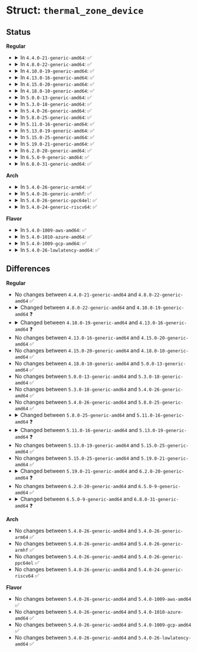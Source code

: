 # Struct: <code>thermal_zone_device</code>

## Status
<b>Regular</b>
<ul>
<li>
<details>
<summary>In <code>4.4.0-21-generic-amd64</code>: ✅</summary>

```c
struct thermal_zone_device {
    int id;
    char[20] type;
    struct device device;
    struct thermal_attr * trip_temp_attrs;
    struct thermal_attr * trip_type_attrs;
    struct thermal_attr * trip_hyst_attrs;
    void * devdata;
    int trips;
    long unsigned int trips_disabled;
    int passive_delay;
    int polling_delay;
    int temperature;
    int last_temperature;
    int emul_temperature;
    int passive;
    unsigned int forced_passive;
    atomic_t need_update;
    struct thermal_zone_device_ops * ops;
    struct thermal_zone_params * tzp;
    struct thermal_governor * governor;
    void * governor_data;
    struct list_head thermal_instances;
    struct idr idr;
    struct mutex lock;
    struct list_head node;
    struct delayed_work poll_queue;
}
```
</details>
</li>
<li>
<details>
<summary>In <code>4.8.0-22-generic-amd64</code>: ✅</summary>

```c
struct thermal_zone_device {
    int id;
    char[20] type;
    struct device device;
    struct thermal_attr * trip_temp_attrs;
    struct thermal_attr * trip_type_attrs;
    struct thermal_attr * trip_hyst_attrs;
    void * devdata;
    int trips;
    long unsigned int trips_disabled;
    int passive_delay;
    int polling_delay;
    int temperature;
    int last_temperature;
    int emul_temperature;
    int passive;
    unsigned int forced_passive;
    atomic_t need_update;
    struct thermal_zone_device_ops * ops;
    struct thermal_zone_params * tzp;
    struct thermal_governor * governor;
    void * governor_data;
    struct list_head thermal_instances;
    struct idr idr;
    struct mutex lock;
    struct list_head node;
    struct delayed_work poll_queue;
}
```
</details>
</li>
<li>
<details>
<summary>In <code>4.10.0-19-generic-amd64</code>: ✅</summary>

```c
struct thermal_zone_device {
    int id;
    char[20] type;
    struct device device;
    struct attribute_group trips_attribute_group;
    struct thermal_attr * trip_temp_attrs;
    struct thermal_attr * trip_type_attrs;
    struct thermal_attr * trip_hyst_attrs;
    void * devdata;
    int trips;
    long unsigned int trips_disabled;
    int passive_delay;
    int polling_delay;
    int temperature;
    int last_temperature;
    int emul_temperature;
    int passive;
    int prev_low_trip;
    int prev_high_trip;
    unsigned int forced_passive;
    atomic_t need_update;
    struct thermal_zone_device_ops * ops;
    struct thermal_zone_params * tzp;
    struct thermal_governor * governor;
    void * governor_data;
    struct list_head thermal_instances;
    struct idr idr;
    struct mutex lock;
    struct list_head node;
    struct delayed_work poll_queue;
    enum thermal_notify_event notify_event;
}
```
</details>
</li>
<li>
<details>
<summary>In <code>4.13.0-16-generic-amd64</code>: ✅</summary>

```c
struct thermal_zone_device {
    int id;
    char[20] type;
    struct device device;
    struct attribute_group trips_attribute_group;
    struct thermal_attr * trip_temp_attrs;
    struct thermal_attr * trip_type_attrs;
    struct thermal_attr * trip_hyst_attrs;
    void * devdata;
    int trips;
    long unsigned int trips_disabled;
    int passive_delay;
    int polling_delay;
    int temperature;
    int last_temperature;
    int emul_temperature;
    int passive;
    int prev_low_trip;
    int prev_high_trip;
    unsigned int forced_passive;
    atomic_t need_update;
    struct thermal_zone_device_ops * ops;
    struct thermal_zone_params * tzp;
    struct thermal_governor * governor;
    void * governor_data;
    struct list_head thermal_instances;
    struct ida ida;
    struct mutex lock;
    struct list_head node;
    struct delayed_work poll_queue;
    enum thermal_notify_event notify_event;
}
```
</details>
</li>
<li>
<details>
<summary>In <code>4.15.0-20-generic-amd64</code>: ✅</summary>

```c
struct thermal_zone_device {
    int id;
    char[20] type;
    struct device device;
    struct attribute_group trips_attribute_group;
    struct thermal_attr * trip_temp_attrs;
    struct thermal_attr * trip_type_attrs;
    struct thermal_attr * trip_hyst_attrs;
    void * devdata;
    int trips;
    long unsigned int trips_disabled;
    int passive_delay;
    int polling_delay;
    int temperature;
    int last_temperature;
    int emul_temperature;
    int passive;
    int prev_low_trip;
    int prev_high_trip;
    unsigned int forced_passive;
    atomic_t need_update;
    struct thermal_zone_device_ops * ops;
    struct thermal_zone_params * tzp;
    struct thermal_governor * governor;
    void * governor_data;
    struct list_head thermal_instances;
    struct ida ida;
    struct mutex lock;
    struct list_head node;
    struct delayed_work poll_queue;
    enum thermal_notify_event notify_event;
}
```
</details>
</li>
<li>
<details>
<summary>In <code>4.18.0-10-generic-amd64</code>: ✅</summary>

```c
struct thermal_zone_device {
    int id;
    char[20] type;
    struct device device;
    struct attribute_group trips_attribute_group;
    struct thermal_attr * trip_temp_attrs;
    struct thermal_attr * trip_type_attrs;
    struct thermal_attr * trip_hyst_attrs;
    void * devdata;
    int trips;
    long unsigned int trips_disabled;
    int passive_delay;
    int polling_delay;
    int temperature;
    int last_temperature;
    int emul_temperature;
    int passive;
    int prev_low_trip;
    int prev_high_trip;
    unsigned int forced_passive;
    atomic_t need_update;
    struct thermal_zone_device_ops * ops;
    struct thermal_zone_params * tzp;
    struct thermal_governor * governor;
    void * governor_data;
    struct list_head thermal_instances;
    struct ida ida;
    struct mutex lock;
    struct list_head node;
    struct delayed_work poll_queue;
    enum thermal_notify_event notify_event;
}
```
</details>
</li>
<li>
<details>
<summary>In <code>5.0.0-13-generic-amd64</code>: ✅</summary>

```c
struct thermal_zone_device {
    int id;
    char[20] type;
    struct device device;
    struct attribute_group trips_attribute_group;
    struct thermal_attr * trip_temp_attrs;
    struct thermal_attr * trip_type_attrs;
    struct thermal_attr * trip_hyst_attrs;
    void * devdata;
    int trips;
    long unsigned int trips_disabled;
    int passive_delay;
    int polling_delay;
    int temperature;
    int last_temperature;
    int emul_temperature;
    int passive;
    int prev_low_trip;
    int prev_high_trip;
    unsigned int forced_passive;
    atomic_t need_update;
    struct thermal_zone_device_ops * ops;
    struct thermal_zone_params * tzp;
    struct thermal_governor * governor;
    void * governor_data;
    struct list_head thermal_instances;
    struct ida ida;
    struct mutex lock;
    struct list_head node;
    struct delayed_work poll_queue;
    enum thermal_notify_event notify_event;
}
```
</details>
</li>
<li>
<details>
<summary>In <code>5.3.0-18-generic-amd64</code>: ✅</summary>

```c
struct thermal_zone_device {
    int id;
    char[20] type;
    struct device device;
    struct attribute_group trips_attribute_group;
    struct thermal_attr * trip_temp_attrs;
    struct thermal_attr * trip_type_attrs;
    struct thermal_attr * trip_hyst_attrs;
    void * devdata;
    int trips;
    long unsigned int trips_disabled;
    int passive_delay;
    int polling_delay;
    int temperature;
    int last_temperature;
    int emul_temperature;
    int passive;
    int prev_low_trip;
    int prev_high_trip;
    unsigned int forced_passive;
    atomic_t need_update;
    struct thermal_zone_device_ops * ops;
    struct thermal_zone_params * tzp;
    struct thermal_governor * governor;
    void * governor_data;
    struct list_head thermal_instances;
    struct ida ida;
    struct mutex lock;
    struct list_head node;
    struct delayed_work poll_queue;
    enum thermal_notify_event notify_event;
}
```
</details>
</li>
<li>
<details>
<summary>In <code>5.4.0-26-generic-amd64</code>: ✅</summary>

```c
struct thermal_zone_device {
    int id;
    char[20] type;
    struct device device;
    struct attribute_group trips_attribute_group;
    struct thermal_attr * trip_temp_attrs;
    struct thermal_attr * trip_type_attrs;
    struct thermal_attr * trip_hyst_attrs;
    void * devdata;
    int trips;
    long unsigned int trips_disabled;
    int passive_delay;
    int polling_delay;
    int temperature;
    int last_temperature;
    int emul_temperature;
    int passive;
    int prev_low_trip;
    int prev_high_trip;
    unsigned int forced_passive;
    atomic_t need_update;
    struct thermal_zone_device_ops * ops;
    struct thermal_zone_params * tzp;
    struct thermal_governor * governor;
    void * governor_data;
    struct list_head thermal_instances;
    struct ida ida;
    struct mutex lock;
    struct list_head node;
    struct delayed_work poll_queue;
    enum thermal_notify_event notify_event;
}
```
</details>
</li>
<li>
<details>
<summary>In <code>5.8.0-25-generic-amd64</code>: ✅</summary>

```c
struct thermal_zone_device {
    int id;
    char[20] type;
    struct device device;
    struct attribute_group trips_attribute_group;
    struct thermal_attr * trip_temp_attrs;
    struct thermal_attr * trip_type_attrs;
    struct thermal_attr * trip_hyst_attrs;
    void * devdata;
    int trips;
    long unsigned int trips_disabled;
    int passive_delay;
    int polling_delay;
    int temperature;
    int last_temperature;
    int emul_temperature;
    int passive;
    int prev_low_trip;
    int prev_high_trip;
    unsigned int forced_passive;
    atomic_t need_update;
    struct thermal_zone_device_ops * ops;
    struct thermal_zone_params * tzp;
    struct thermal_governor * governor;
    void * governor_data;
    struct list_head thermal_instances;
    struct ida ida;
    struct mutex lock;
    struct list_head node;
    struct delayed_work poll_queue;
    enum thermal_notify_event notify_event;
}
```
</details>
</li>
<li>
<details>
<summary>In <code>5.11.0-16-generic-amd64</code>: ✅</summary>

```c
struct thermal_zone_device {
    int id;
    char[20] type;
    struct device device;
    struct attribute_group trips_attribute_group;
    struct thermal_attr * trip_temp_attrs;
    struct thermal_attr * trip_type_attrs;
    struct thermal_attr * trip_hyst_attrs;
    enum thermal_device_mode mode;
    void * devdata;
    int trips;
    long unsigned int trips_disabled;
    int passive_delay;
    int polling_delay;
    int temperature;
    int last_temperature;
    int emul_temperature;
    int passive;
    int prev_low_trip;
    int prev_high_trip;
    unsigned int forced_passive;
    atomic_t need_update;
    struct thermal_zone_device_ops * ops;
    struct thermal_zone_params * tzp;
    struct thermal_governor * governor;
    void * governor_data;
    struct list_head thermal_instances;
    struct ida ida;
    struct mutex lock;
    struct list_head node;
    struct delayed_work poll_queue;
    enum thermal_notify_event notify_event;
}
```
</details>
</li>
<li>
<details>
<summary>In <code>5.13.0-19-generic-amd64</code>: ✅</summary>

```c
struct thermal_zone_device {
    int id;
    char[20] type;
    struct device device;
    struct attribute_group trips_attribute_group;
    struct thermal_attr * trip_temp_attrs;
    struct thermal_attr * trip_type_attrs;
    struct thermal_attr * trip_hyst_attrs;
    enum thermal_device_mode mode;
    void * devdata;
    int trips;
    long unsigned int trips_disabled;
    long unsigned int passive_delay_jiffies;
    long unsigned int polling_delay_jiffies;
    int temperature;
    int last_temperature;
    int emul_temperature;
    int passive;
    int prev_low_trip;
    int prev_high_trip;
    atomic_t need_update;
    struct thermal_zone_device_ops * ops;
    struct thermal_zone_params * tzp;
    struct thermal_governor * governor;
    void * governor_data;
    struct list_head thermal_instances;
    struct ida ida;
    struct mutex lock;
    struct list_head node;
    struct delayed_work poll_queue;
    enum thermal_notify_event notify_event;
}
```
</details>
</li>
<li>
<details>
<summary>In <code>5.15.0-25-generic-amd64</code>: ✅</summary>

```c
struct thermal_zone_device {
    int id;
    char[20] type;
    struct device device;
    struct attribute_group trips_attribute_group;
    struct thermal_attr * trip_temp_attrs;
    struct thermal_attr * trip_type_attrs;
    struct thermal_attr * trip_hyst_attrs;
    enum thermal_device_mode mode;
    void * devdata;
    int trips;
    long unsigned int trips_disabled;
    long unsigned int passive_delay_jiffies;
    long unsigned int polling_delay_jiffies;
    int temperature;
    int last_temperature;
    int emul_temperature;
    int passive;
    int prev_low_trip;
    int prev_high_trip;
    atomic_t need_update;
    struct thermal_zone_device_ops * ops;
    struct thermal_zone_params * tzp;
    struct thermal_governor * governor;
    void * governor_data;
    struct list_head thermal_instances;
    struct ida ida;
    struct mutex lock;
    struct list_head node;
    struct delayed_work poll_queue;
    enum thermal_notify_event notify_event;
}
```
</details>
</li>
<li>
<details>
<summary>In <code>5.19.0-21-generic-amd64</code>: ✅</summary>

```c
struct thermal_zone_device {
    int id;
    char[20] type;
    struct device device;
    struct attribute_group trips_attribute_group;
    struct thermal_attr * trip_temp_attrs;
    struct thermal_attr * trip_type_attrs;
    struct thermal_attr * trip_hyst_attrs;
    enum thermal_device_mode mode;
    void * devdata;
    int trips;
    long unsigned int trips_disabled;
    long unsigned int passive_delay_jiffies;
    long unsigned int polling_delay_jiffies;
    int temperature;
    int last_temperature;
    int emul_temperature;
    int passive;
    int prev_low_trip;
    int prev_high_trip;
    atomic_t need_update;
    struct thermal_zone_device_ops * ops;
    struct thermal_zone_params * tzp;
    struct thermal_governor * governor;
    void * governor_data;
    struct list_head thermal_instances;
    struct ida ida;
    struct mutex lock;
    struct list_head node;
    struct delayed_work poll_queue;
    enum thermal_notify_event notify_event;
}
```
</details>
</li>
<li>
<details>
<summary>In <code>6.2.0-20-generic-amd64</code>: ✅</summary>

```c
struct thermal_zone_device {
    int id;
    char[20] type;
    struct device device;
    struct attribute_group trips_attribute_group;
    struct thermal_attr * trip_temp_attrs;
    struct thermal_attr * trip_type_attrs;
    struct thermal_attr * trip_hyst_attrs;
    enum thermal_device_mode mode;
    void * devdata;
    struct thermal_trip * trips;
    int num_trips;
    long unsigned int trips_disabled;
    long unsigned int passive_delay_jiffies;
    long unsigned int polling_delay_jiffies;
    int temperature;
    int last_temperature;
    int emul_temperature;
    int passive;
    int prev_low_trip;
    int prev_high_trip;
    atomic_t need_update;
    struct thermal_zone_device_ops * ops;
    struct thermal_zone_params * tzp;
    struct thermal_governor * governor;
    void * governor_data;
    struct list_head thermal_instances;
    struct ida ida;
    struct mutex lock;
    struct list_head node;
    struct delayed_work poll_queue;
    enum thermal_notify_event notify_event;
}
```
</details>
</li>
<li>
<details>
<summary>In <code>6.5.0-9-generic-amd64</code>: ✅</summary>

```c
struct thermal_zone_device {
    int id;
    char[20] type;
    struct device device;
    struct attribute_group trips_attribute_group;
    struct thermal_attr * trip_temp_attrs;
    struct thermal_attr * trip_type_attrs;
    struct thermal_attr * trip_hyst_attrs;
    enum thermal_device_mode mode;
    void * devdata;
    struct thermal_trip * trips;
    int num_trips;
    long unsigned int trips_disabled;
    long unsigned int passive_delay_jiffies;
    long unsigned int polling_delay_jiffies;
    int temperature;
    int last_temperature;
    int emul_temperature;
    int passive;
    int prev_low_trip;
    int prev_high_trip;
    atomic_t need_update;
    struct thermal_zone_device_ops * ops;
    struct thermal_zone_params * tzp;
    struct thermal_governor * governor;
    void * governor_data;
    struct list_head thermal_instances;
    struct ida ida;
    struct mutex lock;
    struct list_head node;
    struct delayed_work poll_queue;
    enum thermal_notify_event notify_event;
}
```
</details>
</li>
<li>
<details>
<summary>In <code>6.8.0-31-generic-amd64</code>: ✅</summary>

```c
struct thermal_zone_device {
    int id;
    char[20] type;
    struct device device;
    struct completion removal;
    struct attribute_group trips_attribute_group;
    struct thermal_attr * trip_temp_attrs;
    struct thermal_attr * trip_type_attrs;
    struct thermal_attr * trip_hyst_attrs;
    enum thermal_device_mode mode;
    void * devdata;
    struct thermal_trip * trips;
    int num_trips;
    long unsigned int passive_delay_jiffies;
    long unsigned int polling_delay_jiffies;
    int temperature;
    int last_temperature;
    int emul_temperature;
    int passive;
    int prev_low_trip;
    int prev_high_trip;
    atomic_t need_update;
    struct thermal_zone_device_ops * ops;
    struct thermal_zone_params * tzp;
    struct thermal_governor * governor;
    void * governor_data;
    struct list_head thermal_instances;
    struct ida ida;
    struct mutex lock;
    struct list_head node;
    struct delayed_work poll_queue;
    enum thermal_notify_event notify_event;
    bool suspended;
}
```
</details>
</li>
</ul>
<b>Arch</b>
<ul>
<li>
<details>
<summary>In <code>5.4.0-26-generic-arm64</code>: ✅</summary>

```c
struct thermal_zone_device {
    int id;
    char[20] type;
    struct device device;
    struct attribute_group trips_attribute_group;
    struct thermal_attr * trip_temp_attrs;
    struct thermal_attr * trip_type_attrs;
    struct thermal_attr * trip_hyst_attrs;
    void * devdata;
    int trips;
    long unsigned int trips_disabled;
    int passive_delay;
    int polling_delay;
    int temperature;
    int last_temperature;
    int emul_temperature;
    int passive;
    int prev_low_trip;
    int prev_high_trip;
    unsigned int forced_passive;
    atomic_t need_update;
    struct thermal_zone_device_ops * ops;
    struct thermal_zone_params * tzp;
    struct thermal_governor * governor;
    void * governor_data;
    struct list_head thermal_instances;
    struct ida ida;
    struct mutex lock;
    struct list_head node;
    struct delayed_work poll_queue;
    enum thermal_notify_event notify_event;
}
```
</details>
</li>
<li>
<details>
<summary>In <code>5.4.0-26-generic-armhf</code>: ✅</summary>

```c
struct thermal_zone_device {
    int id;
    char[20] type;
    struct device device;
    struct attribute_group trips_attribute_group;
    struct thermal_attr * trip_temp_attrs;
    struct thermal_attr * trip_type_attrs;
    struct thermal_attr * trip_hyst_attrs;
    void * devdata;
    int trips;
    long unsigned int trips_disabled;
    int passive_delay;
    int polling_delay;
    int temperature;
    int last_temperature;
    int emul_temperature;
    int passive;
    int prev_low_trip;
    int prev_high_trip;
    unsigned int forced_passive;
    atomic_t need_update;
    struct thermal_zone_device_ops * ops;
    struct thermal_zone_params * tzp;
    struct thermal_governor * governor;
    void * governor_data;
    struct list_head thermal_instances;
    struct ida ida;
    struct mutex lock;
    struct list_head node;
    struct delayed_work poll_queue;
    enum thermal_notify_event notify_event;
}
```
</details>
</li>
<li>
<details>
<summary>In <code>5.4.0-26-generic-ppc64el</code>: ✅</summary>

```c
struct thermal_zone_device {
    int id;
    char[20] type;
    struct device device;
    struct attribute_group trips_attribute_group;
    struct thermal_attr * trip_temp_attrs;
    struct thermal_attr * trip_type_attrs;
    struct thermal_attr * trip_hyst_attrs;
    void * devdata;
    int trips;
    long unsigned int trips_disabled;
    int passive_delay;
    int polling_delay;
    int temperature;
    int last_temperature;
    int emul_temperature;
    int passive;
    int prev_low_trip;
    int prev_high_trip;
    unsigned int forced_passive;
    atomic_t need_update;
    struct thermal_zone_device_ops * ops;
    struct thermal_zone_params * tzp;
    struct thermal_governor * governor;
    void * governor_data;
    struct list_head thermal_instances;
    struct ida ida;
    struct mutex lock;
    struct list_head node;
    struct delayed_work poll_queue;
    enum thermal_notify_event notify_event;
}
```
</details>
</li>
<li>
<details>
<summary>In <code>5.4.0-24-generic-riscv64</code>: ✅</summary>

```c
struct thermal_zone_device {
    int id;
    char[20] type;
    struct device device;
    struct attribute_group trips_attribute_group;
    struct thermal_attr * trip_temp_attrs;
    struct thermal_attr * trip_type_attrs;
    struct thermal_attr * trip_hyst_attrs;
    void * devdata;
    int trips;
    long unsigned int trips_disabled;
    int passive_delay;
    int polling_delay;
    int temperature;
    int last_temperature;
    int emul_temperature;
    int passive;
    int prev_low_trip;
    int prev_high_trip;
    unsigned int forced_passive;
    atomic_t need_update;
    struct thermal_zone_device_ops * ops;
    struct thermal_zone_params * tzp;
    struct thermal_governor * governor;
    void * governor_data;
    struct list_head thermal_instances;
    struct ida ida;
    struct mutex lock;
    struct list_head node;
    struct delayed_work poll_queue;
    enum thermal_notify_event notify_event;
}
```
</details>
</li>
</ul>
<b>Flavor</b>
<ul>
<li>
<details>
<summary>In <code>5.4.0-1009-aws-amd64</code>: ✅</summary>

```c
struct thermal_zone_device {
    int id;
    char[20] type;
    struct device device;
    struct attribute_group trips_attribute_group;
    struct thermal_attr * trip_temp_attrs;
    struct thermal_attr * trip_type_attrs;
    struct thermal_attr * trip_hyst_attrs;
    void * devdata;
    int trips;
    long unsigned int trips_disabled;
    int passive_delay;
    int polling_delay;
    int temperature;
    int last_temperature;
    int emul_temperature;
    int passive;
    int prev_low_trip;
    int prev_high_trip;
    unsigned int forced_passive;
    atomic_t need_update;
    struct thermal_zone_device_ops * ops;
    struct thermal_zone_params * tzp;
    struct thermal_governor * governor;
    void * governor_data;
    struct list_head thermal_instances;
    struct ida ida;
    struct mutex lock;
    struct list_head node;
    struct delayed_work poll_queue;
    enum thermal_notify_event notify_event;
}
```
</details>
</li>
<li>
<details>
<summary>In <code>5.4.0-1010-azure-amd64</code>: ✅</summary>

```c
struct thermal_zone_device {
    int id;
    char[20] type;
    struct device device;
    struct attribute_group trips_attribute_group;
    struct thermal_attr * trip_temp_attrs;
    struct thermal_attr * trip_type_attrs;
    struct thermal_attr * trip_hyst_attrs;
    void * devdata;
    int trips;
    long unsigned int trips_disabled;
    int passive_delay;
    int polling_delay;
    int temperature;
    int last_temperature;
    int emul_temperature;
    int passive;
    int prev_low_trip;
    int prev_high_trip;
    unsigned int forced_passive;
    atomic_t need_update;
    struct thermal_zone_device_ops * ops;
    struct thermal_zone_params * tzp;
    struct thermal_governor * governor;
    void * governor_data;
    struct list_head thermal_instances;
    struct ida ida;
    struct mutex lock;
    struct list_head node;
    struct delayed_work poll_queue;
    enum thermal_notify_event notify_event;
}
```
</details>
</li>
<li>
<details>
<summary>In <code>5.4.0-1009-gcp-amd64</code>: ✅</summary>

```c
struct thermal_zone_device {
    int id;
    char[20] type;
    struct device device;
    struct attribute_group trips_attribute_group;
    struct thermal_attr * trip_temp_attrs;
    struct thermal_attr * trip_type_attrs;
    struct thermal_attr * trip_hyst_attrs;
    void * devdata;
    int trips;
    long unsigned int trips_disabled;
    int passive_delay;
    int polling_delay;
    int temperature;
    int last_temperature;
    int emul_temperature;
    int passive;
    int prev_low_trip;
    int prev_high_trip;
    unsigned int forced_passive;
    atomic_t need_update;
    struct thermal_zone_device_ops * ops;
    struct thermal_zone_params * tzp;
    struct thermal_governor * governor;
    void * governor_data;
    struct list_head thermal_instances;
    struct ida ida;
    struct mutex lock;
    struct list_head node;
    struct delayed_work poll_queue;
    enum thermal_notify_event notify_event;
}
```
</details>
</li>
<li>
<details>
<summary>In <code>5.4.0-26-lowlatency-amd64</code>: ✅</summary>

```c
struct thermal_zone_device {
    int id;
    char[20] type;
    struct device device;
    struct attribute_group trips_attribute_group;
    struct thermal_attr * trip_temp_attrs;
    struct thermal_attr * trip_type_attrs;
    struct thermal_attr * trip_hyst_attrs;
    void * devdata;
    int trips;
    long unsigned int trips_disabled;
    int passive_delay;
    int polling_delay;
    int temperature;
    int last_temperature;
    int emul_temperature;
    int passive;
    int prev_low_trip;
    int prev_high_trip;
    unsigned int forced_passive;
    atomic_t need_update;
    struct thermal_zone_device_ops * ops;
    struct thermal_zone_params * tzp;
    struct thermal_governor * governor;
    void * governor_data;
    struct list_head thermal_instances;
    struct ida ida;
    struct mutex lock;
    struct list_head node;
    struct delayed_work poll_queue;
    enum thermal_notify_event notify_event;
}
```
</details>
</li>
</ul>

## Differences
<b>Regular</b>
<ul>
<li>
No changes between <code>4.4.0-21-generic-amd64</code> and <code>4.8.0-22-generic-amd64</code> ✅
</li>
<li>
<details>
<summary>Changed between <code>4.8.0-22-generic-amd64</code> and <code>4.10.0-19-generic-amd64</code> ❓</summary>
<ul>
<li>
<b>Field added. </b>
<code>struct attribute_group trips_attribute_group</code>
</li>
<li>
<b>Field added. </b>
<code>int prev_low_trip</code>
</li>
<li>
<b>Field added. </b>
<code>int prev_high_trip</code>
</li>
<li>
<b>Field added. </b>
<code>enum thermal_notify_event notify_event</code>
</li>
</ul>
</details>
</li>
<li>
<details>
<summary>Changed between <code>4.10.0-19-generic-amd64</code> and <code>4.13.0-16-generic-amd64</code> ❓</summary>
<ul>
<li>
<b>Field added. </b>
<code>struct ida ida</code>
</li>
<li>
<b>Field removed. </b>
<code>struct idr idr</code>
</li>
</ul>
</details>
</li>
<li>
No changes between <code>4.13.0-16-generic-amd64</code> and <code>4.15.0-20-generic-amd64</code> ✅
</li>
<li>
No changes between <code>4.15.0-20-generic-amd64</code> and <code>4.18.0-10-generic-amd64</code> ✅
</li>
<li>
No changes between <code>4.18.0-10-generic-amd64</code> and <code>5.0.0-13-generic-amd64</code> ✅
</li>
<li>
No changes between <code>5.0.0-13-generic-amd64</code> and <code>5.3.0-18-generic-amd64</code> ✅
</li>
<li>
No changes between <code>5.3.0-18-generic-amd64</code> and <code>5.4.0-26-generic-amd64</code> ✅
</li>
<li>
No changes between <code>5.4.0-26-generic-amd64</code> and <code>5.8.0-25-generic-amd64</code> ✅
</li>
<li>
<details>
<summary>Changed between <code>5.8.0-25-generic-amd64</code> and <code>5.11.0-16-generic-amd64</code> ❓</summary>
<ul>
<li>
<b>Field added. </b>
<code>enum thermal_device_mode mode</code>
</li>
</ul>
</details>
</li>
<li>
<details>
<summary>Changed between <code>5.11.0-16-generic-amd64</code> and <code>5.13.0-19-generic-amd64</code> ❓</summary>
<ul>
<li>
<b>Field added. </b>
<code>long unsigned int passive_delay_jiffies</code>
</li>
<li>
<b>Field added. </b>
<code>long unsigned int polling_delay_jiffies</code>
</li>
<li>
<b>Field removed. </b>
<code>int passive_delay</code>
</li>
<li>
<b>Field removed. </b>
<code>int polling_delay</code>
</li>
<li>
<b>Field removed. </b>
<code>unsigned int forced_passive</code>
</li>
</ul>
</details>
</li>
<li>
No changes between <code>5.13.0-19-generic-amd64</code> and <code>5.15.0-25-generic-amd64</code> ✅
</li>
<li>
No changes between <code>5.15.0-25-generic-amd64</code> and <code>5.19.0-21-generic-amd64</code> ✅
</li>
<li>
<details>
<summary>Changed between <code>5.19.0-21-generic-amd64</code> and <code>6.2.0-20-generic-amd64</code> ❓</summary>
<ul>
<li>
<b>Field added. </b>
<code>int num_trips</code>
</li>
<li>
<b>Field type changed. </b>
<code>int trips</code> ➡️ <code>struct thermal_trip * trips</code>
</li>
</ul>
</details>
</li>
<li>
No changes between <code>6.2.0-20-generic-amd64</code> and <code>6.5.0-9-generic-amd64</code> ✅
</li>
<li>
<details>
<summary>Changed between <code>6.5.0-9-generic-amd64</code> and <code>6.8.0-31-generic-amd64</code> ❓</summary>
<ul>
<li>
<b>Field added. </b>
<code>struct completion removal</code>
</li>
<li>
<b>Field added. </b>
<code>bool suspended</code>
</li>
<li>
<b>Field removed. </b>
<code>long unsigned int trips_disabled</code>
</li>
</ul>
</details>
</li>
</ul>
<b>Arch</b>
<ul>
<li>
No changes between <code>5.4.0-26-generic-amd64</code> and <code>5.4.0-26-generic-arm64</code> ✅
</li>
<li>
No changes between <code>5.4.0-26-generic-amd64</code> and <code>5.4.0-26-generic-armhf</code> ✅
</li>
<li>
No changes between <code>5.4.0-26-generic-amd64</code> and <code>5.4.0-26-generic-ppc64el</code> ✅
</li>
<li>
No changes between <code>5.4.0-26-generic-amd64</code> and <code>5.4.0-24-generic-riscv64</code> ✅
</li>
</ul>
<b>Flavor</b>
<ul>
<li>
No changes between <code>5.4.0-26-generic-amd64</code> and <code>5.4.0-1009-aws-amd64</code> ✅
</li>
<li>
No changes between <code>5.4.0-26-generic-amd64</code> and <code>5.4.0-1010-azure-amd64</code> ✅
</li>
<li>
No changes between <code>5.4.0-26-generic-amd64</code> and <code>5.4.0-1009-gcp-amd64</code> ✅
</li>
<li>
No changes between <code>5.4.0-26-generic-amd64</code> and <code>5.4.0-26-lowlatency-amd64</code> ✅
</li>
</ul>
